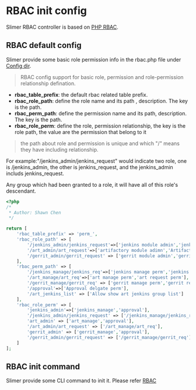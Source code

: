 # RBAC init config

Slimer RBAC controller is based on [PHP RBAC](https://github.com/OWASP/rbac).

## RBAC default config

Slimer provide some basic role permission info in the rbac.php file under [Config dir](config?id=config-dir).

> RBAC config support for basic role, permission and role-permission relationship defination.

- **rbac_table_prefix**: the default rbac related table prefix.
- **rbac_role_path**: define the role name and its path , description. The key is the path.
- **rbac_perm_path**: define the permission name and its path, description. The key is the path.
- **rbac_role_perm**: define the role, permission relationship, the key is the role path, the value are the permission that belong to it

> the path about role and permission is unique and which "/<name>" means they have including relationship.

For example:"/jenkins_admin/jenkins_request" would indicate two role, one is /jenkins_admin, the other is jenkins_request, and the jenkins_admin includs jenkins_request.

Any group which had been granted to a role, it will have all of this role's descendant.

```PHP
<?php
/*
 * Author: Shawn Chen
 */

return [
    'rbac_table_prefix' => 'perm_',
    'rbac_role_path' => [
        '/jenkins_admin/jenkins_request'=>['jenkins module admin','jenkins requestor'],
        '/art_admin/art_request'=>['artifactory module adimn','Artifactory requestor'],
        '/gerrit_admin/gerrit_request' => ['gerrit module admin','gerrit requestor']
    ],
    'rbac_perm_path' => [
        '/jenkins_manage/jenkins_req'=>['jenkins manage perm','jenkins request perm'],
        '/art_manage/art_req'=>['art manage perm','art request perm'],
        '/gerrit_manage/gerrit_req' => ['gerrit manage perm','gerrit request perm'],
        '/approval'=>['Approval delgate perm'],
        '/art_jenkins_list' => ['Allow show art jenkins group list']
    ],
    'rbac_role_perm' => [
        'jenkins_admin'=>['jenkins_manage','approval'],
        '/jenkins_admin/jenkins_request' => ['/jenkins_manage/jenkins_req'],
        'art_admin' => ['art_manage','approval'],
        '/art_admin/art_request' => ['/art_manage/art_req'],
        'gerrit_admin' => ['gerrit_manage','approval'],
        '/gerrit_admin/gerrit_request' => ['/gerrit_manage/gerrit_req']
    ]
];
```

## RBAC init command

Slimer provide some CLI command to init it. Please refer [RBAC](rbac.md)